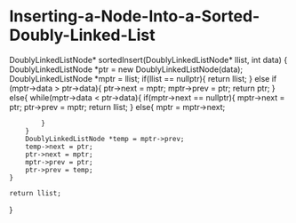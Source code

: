 # Inserting-a-Node-Into-a-Sorted-Doubly-Linked-List

DoublyLinkedListNode* sortedInsert(DoublyLinkedListNode* llist, int data) {
    DoublyLinkedListNode *ptr = new DoublyLinkedListNode(data);
    DoublyLinkedListNode *mptr = llist;
    if(llist == nullptr){
        return llist;
    }
    else if (mptr->data > ptr->data){
        ptr->next = mptr;
        mptr->prev = ptr;
        return ptr;
    }
    else{
        while(mptr->data < ptr->data){
            if(mptr->next == nullptr){
                mptr->next = ptr;
                ptr->prev = mptr;
                return llist;
            }
            else{
                mptr = mptr->next;

            }
        }      
        DoublyLinkedListNode *temp = mptr->prev;
        temp->next = ptr;
        ptr->next = mptr;
        mptr->prev = ptr;
        ptr->prev = temp;
    }

    return llist;
}
